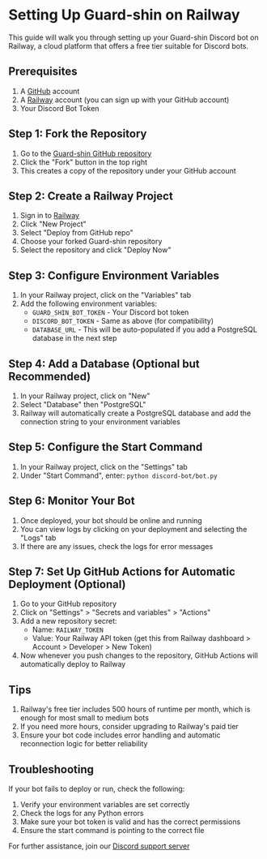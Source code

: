 # Setting Up Guard-shin on Railway

This guide will walk you through setting up your Guard-shin Discord bot on Railway, a cloud platform that offers a free tier suitable for Discord bots.

## Prerequisites

1. A [GitHub](https://github.com/) account
2. A [Railway](https://railway.app/) account (you can sign up with your GitHub account)
3. Your Discord Bot Token

## Step 1: Fork the Repository

1. Go to the [Guard-shin GitHub repository](https://github.com/WitherCo/Guard-shin)
2. Click the "Fork" button in the top right
3. This creates a copy of the repository under your GitHub account

## Step 2: Create a Railway Project

1. Sign in to [Railway](https://railway.app/)
2. Click "New Project"
3. Select "Deploy from GitHub repo"
4. Choose your forked Guard-shin repository
5. Select the repository and click "Deploy Now"

## Step 3: Configure Environment Variables

1. In your Railway project, click on the "Variables" tab
2. Add the following environment variables:
   - `GUARD_SHIN_BOT_TOKEN` - Your Discord bot token
   - `DISCORD_BOT_TOKEN` - Same as above (for compatibility)
   - `DATABASE_URL` - This will be auto-populated if you add a PostgreSQL database in the next step

## Step 4: Add a Database (Optional but Recommended)

1. In your Railway project, click on "New"
2. Select "Database" then "PostgreSQL"
3. Railway will automatically create a PostgreSQL database and add the connection string to your environment variables

## Step 5: Configure the Start Command

1. In your Railway project, click on the "Settings" tab
2. Under "Start Command", enter: `python discord-bot/bot.py`

## Step 6: Monitor Your Bot

1. Once deployed, your bot should be online and running
2. You can view logs by clicking on your deployment and selecting the "Logs" tab
3. If there are any issues, check the logs for error messages

## Step 7: Set Up GitHub Actions for Automatic Deployment (Optional)

1. Go to your GitHub repository
2. Click on "Settings" > "Secrets and variables" > "Actions"
3. Add a new repository secret:
   - Name: `RAILWAY_TOKEN`
   - Value: Your Railway API token (get this from Railway dashboard > Account > Developer > New Token)
4. Now whenever you push changes to the repository, GitHub Actions will automatically deploy to Railway

## Tips

1. Railway's free tier includes 500 hours of runtime per month, which is enough for most small to medium bots
2. If you need more hours, consider upgrading to Railway's paid tier
3. Ensure your bot code includes error handling and automatic reconnection logic for better reliability

## Troubleshooting

If your bot fails to deploy or run, check the following:

1. Verify your environment variables are set correctly
2. Check the logs for any Python errors
3. Make sure your bot token is valid and has the correct permissions
4. Ensure the start command is pointing to the correct file

For further assistance, join our [Discord support server](https://discord.gg/g3rFbaW6gw)
